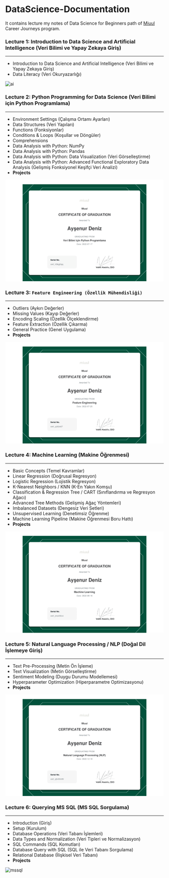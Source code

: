 # DataScience-Documentation

It contains lecture my notes of Data Science for Beginners path of [Miuul](https://www.miuul.com/) Career Journeys program.

### Lecture 1: Introduction to Data Science and Artificial Intelligence (Veri Bilimi ve Yapay Zekaya Giriş)

---
- Introduction to Data Science and Artificial Intelligence (Veri Bilimi ve Yapay Zekaya Giriş)
- Data Literacy (Veri Okuryazarlığı)

![ai](certification/certificate-of-completion-for-ai.jpg)

### Lecture 2: Python Programming for Data Science (Veri Bilimi için Python Programlama)

---
- Environment Settings (Çalışma Ortamı Ayarları)
- Data Structures (Veri Yapıları)
- Functions (Fonksiyonlar)
- Conditions & Loops (Koşullar ve Döngüler)
- Comprehensions
- Data Analysis with Python: NumPy
- Data Analysis with Python: Pandas
- Data Analysis with Python: Data Visualization (Veri Görselleştirme)
- Data Analysis with Python: Advanced Functional Exploratory Data Analysis (Gelişmiş Fonksiyonel Keşifçi Veri Analizi)
- **Projects**

![pp](certification/certificate-of-completion-for-veri-bilimi-icin-python-programlama.png)

### Lecture 3: `Feature Engineering (Özellik Mühendisliği)`

---
- Outliers (Aykırı Değerler)
- Missing Values (Kayıp Değerler)
- Encoding Scaling (Özellik Ölçeklendirme)
- Feature Extraction (Özellik Çıkarma)
- General Practice (Genel Uygulama)
- **Projects**

![fe](certification/certificate-of-completion-for-ozellik-muhendisligi.png)

### Lecture 4: Machine Learning (Makine Öğrenmesi)

---
- Basic Concepts (Temel Kavramlar)
- Linear Regression (Doğrusal Regresyon) 
- Logistic Regression (Lojistik Regresyon)
- K-Nearest Neighbors / KNN (K-En Yakın Komşu)
- Classification & Regression Tree / CART (Sınıflandırma ve Regresyon Ağacı)
- Advanced Tree Methods (Gelişmiş Ağaç Yöntemleri)
- Imbalanced Datasets (Dengesiz Veri Setleri)
- Unsupervised Learning (Denetimsiz Öğrenme)
- Machine Learning Pipeline (Makine Öğrenmesi Boru Hattı)
- **Projects**

![ml](certification/certificate-of-completion-for-makine-ogrenmesi.png)

### Lecture 5: Natural Language Processing / NLP (Doğal Dil İşlemeye Giriş)

---
- Text Pre-Processing (Metin Ön İşleme)
- Text Visualization (Metin Görselleştirme)
- Sentiment Modeling (Duygu Durumu Modellemesi)
- Hyperparameter Optimization (Hiperparametre Optimizasyonu)
- **Projects**

![nlp](certification/certificate-of-completion-for-dogal-dil-isleme.png)

### Lecture 6: Querying MS SQL (MS SQL Sorgulama)

---
- Introduction (Giriş)
- Setup (Kurulum)
- Database Operations (Veri Tabanı İşlemleri)
- Data Types and Normalization (Veri Tipleri ve Normalizasyon)
- SQL Commands (SQL Komutları)
- Database Query with SQL (SQL ile Veri Tabanı Sorgulama)
- Relational Database (İlişkisel Veri Tabanı)
- **Projects**

![mssql](certification/certificate-of-completion-for-mssql.jpg)